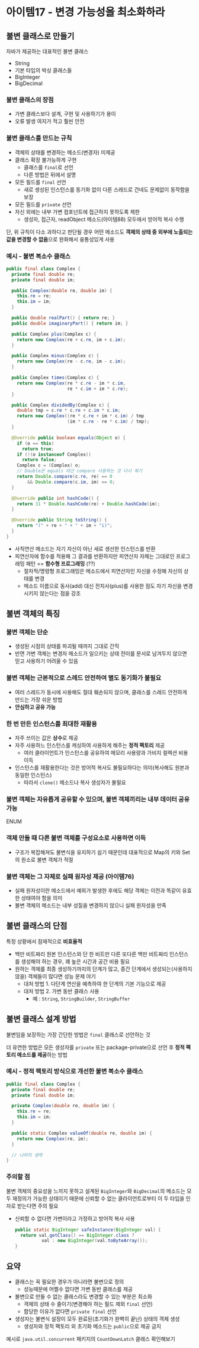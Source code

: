 # 아이템17 - 변경 가능성을 최소화하라

## 불변 클래스로 만들기
자바가 제공하는 대표적인 불변 클래스
- String
- 기본 타입의 박싱 클래스들
- BigInteger
- BigDecimal

### 불변 클래스의 장점
- 가변 클래스보다 설계, 구현 및 사용하기가 용이
- 오류 발생 여지가 적고 훨씬 안전

### 불변 클래스를 만드는 규칙
- 객체의 상태를 변경하는 메소드(변경자) 미제공
- 클래스 확장 불가능하게 구현
  - 클래스를 `final`로 선언
  - 다른 방법은 뒤에서 설명
- 모든 필드를 `final` 선언
  - 새로 생성된 인스턴스를 동기화 없이 다른 스레드로 건네도 문제없이 동작함을 보장
- 모든 필드를 `private` 선언
- 자신 외에는 내부 가변 컴포넌트에 접근하지 못하도록 제한
  - 생성자, 접근자, readObject 메소드(아이템88) 모두에서 방어적 복사 수행

단, 위 규칙이 다소 과하다고 판단될 경우 어떤 메소드도 **객체의 상태 중 외부에 노출되는 값을 변경할 수 없음**으로 완화해서 융통성있게 사용

### 예시 - 불변 복소수 클래스
```JAVA
public final class Complex {
  private final double re;
  private final double im;

  public Complex(double re, double im) {
    this.re = re;
    this.im = im;
  }

  public double realPart() { return re; }
  public double imaginaryPart() { return im; }

  public Complex plus(Complex c) {
    return new Complex(re + c.re, im + c.im);
  }

  public Complex minus(Complex c) {
    return new Complex(re - c.re, im - c.im);
  }

  public Complex times(Complex c) {
    return new Complex(re * c.re - im * c.im,
                       re * c.im + im * c.re);
  }

  public Complex dividedBy(Complex c) {
    double tmp = c.re * c.re + c.im * c.im;
    return new Complex((re * c.re + im * c.im) / tmp
                       (im * c.re - re * c.im) / tmp);
  }

  @Override public boolean equals(Object o) {
    if (o == this)
      return true;
    if (!(o instanceof Complex))
      return false;
    Complex c = (Complex) o;
    // Double은 equals 대신 compare 사용하는 것 다시 복기
    return Double.compare(c.re, re) == 0
        && Double.compare(c.im, im) == 0;
  }

  @Override public int hashCode() {
    return 31 * Double.hashCode(re) + Double.hashCode(im);
  }

  @Override public String toString() {
    return "(" + re + " + " + im + "i)";
  }
}
```
- 사칙연산 메소드는 자기 자신이 아닌 새로 생선한 인스턴스를 반환
- 피연산자에 함수를 적용해 그 결과를 반환하지만 피연산자 자체는 그대로인 프로그래밍 패턴 == **함수형 프로그래밍** (??)
  - 절차적/명령형 프로그래밍은 메소드에서 피연산자인 자신을 수정해 자신의 상태를 변경
  - 메소드 이름으로 동사(add) 대신 전치사(plus)를 사용한 점도 자기 자신을 변경시키지 않는다는 점을 강조

## 불변 객체의 특징
### 불변 객체는 단순
- 생성된 시점의 상태를 파괴될 때까지 그대로 간직
- 반면 가변 객체는 변경자 메소드가 일으키는 상태 전이를 문서로 남겨두지 않으면 믿고 사용하기 어려울 수 있음

### 불변 객체는 근본적으로 스레드 안전하여 별도 동기화가 불필요
- 여러 스레드가 동시에 사용해도 절대 훼손되지 않으며, 클래스를 스레드 안전하게 만드는 가장 쉬운 방법
- **안심하고 공유 가능**

### 한 번 만든 인스턴스를 최대한 재활용
- 자주 쓰이는 값은 **상수**로 제공
- 자주 사용하느 인스턴스를 캐싱하여 사용하게 해주는 **정적 팩토리** 제공
  - 여러 클라이언트가 인스턴스를 공유하여 메모리 사용량과 가비지 컬렉션 비용 이득
- 인스턴스를 재활용한다는 것은 방어적 복사도 불필요하다는 의미(복사해도 원본과 동일한 인스턴스)
  - 따라서 `clone()` 메소드나 복사 생성자가 불필요

### 불변 객체는 자유롭게 공유할 수 있으며, 불변 객체끼리는 내부 데이터 공유 가능
ENUM

### 객체 만들 때 다른 불변 객체를 구성요소로 사용하면 이득
- 구조가 복잡해져도 불변식을 유지하기 쉽기 때문인데 대표적으로 Map의 키와 Set의 원소로 불변 객체가 적절

### 불변 객체는 그 자체로 실패 원자성 제공 (아이템76)
- 실패 원자성이란 메소드에서 예외가 발생한 후에도 해당 객체는 이전과 똑같이 유효한 상태여야 함을 의미
- 불변 객체의 메소드는 내부 성질을 변경하지 않으니 실패 원자성을 만족

## 불변 클래스의 단점
특정 상황에서 잠재적으로 **비효율적**
- 백만 비트짜리 원본 인스턴스와 단 한 비트만 다른 또다른 백만 비트짜리 인스턴스를 생성해야 하는 경우, 꽤 높은 시간과 공간 비용 필요
- 원하는 객체를 최종 생성하기까지의 단계가 많고, 중간 단계에서 생성되는(사용하지 않을) 객체들이 많다면 성능 문제 야기
  - 대처 방법 1. 다단계 연산을 예측하여 한 단계의 기본 기능으로 제공
  - 대처 방법 2. 가변 동반 클래스 사용
    - 예 : `String`, `StringBuilder`, `StringBuffer`

## 불변 클래스 설계 방법
불변임을 보장하는 가장 간단한 방법은 `final` 클래스로 선언하는 것

더 유연한 방법은 모든 생성자를 `private` 또는 package-private으로 선언 후 **정적 팩토리 메소드를 제공**하는 방법

### 예시 - 정적 팩토리 방식으로 개선한 불변 복소수 클래스
```JAVA
public final class Complex {
  private final double re;
  private final double im;

  private Complex(double re, double im) {
    this.re = re;
    this.im = im;
  }

  public static Complex valueOf(double re, double im) {
    return new Complex(re, im);
  }

  // 나머지 생략
}
```

### 주의할 점
불변 객체의 중요성을 느끼지 못하고 설계된 `BigInteger`와 `BigDecimal`의 메소드는 모두 재정의가 가능한 상태이기 때문에 신뢰할 수 없는 클라이언트로부터 이 두 타입을 인자로 받는다면 주의 필요
- 신뢰할 수 없다면 가변이라고 가정하고 방어적 복사 사용
  ```JAVA
  public static BigInteger safeInstance(BigInteger val) {
    return val.getClass() == BigInteger.class ?
            val : new BigInteger(val.toByteArray());
  }
  ```

## 요약
- 클래스는 꼭 필요한 경우가 아니라면 불변으로 정의
  - 성능때문에 어쩔수 없다면 가변 동반 클래스를 제공
- 불변으로 만들 수 없는 클래스라도 변경할 수 있는 부분은 최소화
  - 객체의 상태 수 줄이기(변경해야 하는 필드 제외 `final` 선언)
  - 합당한 이유가 없다면 `private final` 선언
- 생성자는 불변식 설정이 모두 완료된(초기화가 완벽히 끝난) 상태의 객체 생성
  - 생성자와 정적 팩토리 외 초기화 메소드는 `public`으로 제공 금지

예시로 `java.util.concurrent` 패키지의 `CountDownLatch` 클래스 확인해보기
